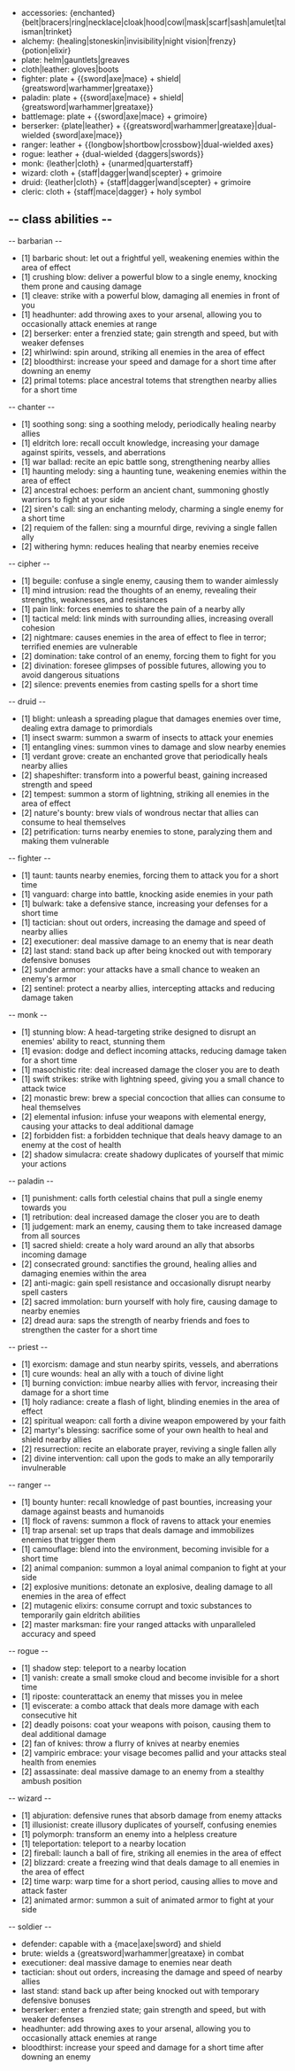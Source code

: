 * accessories: {enchanted} {belt|bracers|ring|necklace|cloak|hood|cowl|mask|scarf|sash|amulet|talisman|trinket}
* alchemy: {healing|stoneskin|invisibility|night vision|frenzy} {potion|elixir}
* plate: helm|gauntlets|greaves
* cloth|leather: gloves|boots
* fighter: plate + {{sword|axe|mace} + shield|{greatsword|warhammer|greataxe}}
* paladin: plate + {{sword|axe|mace} + shield|{greatsword|warhammer|greataxe}}
* battlemage: plate + {{sword|axe|mace} + grimoire}
* berserker: {plate|leather} + {{greatsword|warhammer|greataxe}|dual-wielded {sword|axe|mace}}
* ranger: leather + {{longbow|shortbow|crossbow}|dual-wielded axes}
* rogue: leather + {dual-wielded {daggers|swords}}
* monk: {leather|cloth} + {unarmed|quarterstaff}
* wizard: cloth + {staff|dagger|wand|scepter} + grimoire
* druid: {leather|cloth} + {staff|dagger|wand|scepter} + grimoire
* cleric: cloth + {staff|mace|dagger} + holy symbol

-- class abilities --
---------------------
-- barbarian --
* [1] barbaric shout: let out a frightful yell, weakening enemies within the area of effect
* [1] crushing blow: deliver a powerful blow to a single enemy, knocking them prone and causing damage
* [1] cleave: strike with a powerful blow, damaging all enemies in front of you
* [1] headhunter: add throwing axes to your arsenal, allowing you to occasionally attack enemies at range
* [2] berserker: enter a frenzied state; gain strength and speed, but with weaker defenses
* [2] whirlwind: spin around, striking all enemies in the area of effect
* [2] bloodthirst: increase your speed and damage for a short time after downing an enemy
* [2] primal totems: place ancestral totems that strengthen nearby allies for a short time

-- chanter --
* [1] soothing song: sing a soothing melody, periodically healing nearby allies
* [1] eldritch lore: recall occult knowledge, increasing your damage against spirits, vessels, and aberrations
* [1] war ballad: recite an epic battle song, strengthening nearby allies
* [1] haunting melody: sing a haunting tune, weakening enemies within the area of effect
* [2] ancestral echoes: perform an ancient chant, summoning ghostly warriors to fight at your side
* [2] siren's call: sing an enchanting melody, charming a single enemy for a short time
* [2] requiem of the fallen: sing a mournful dirge, reviving a single fallen ally
* [2] withering hymn: reduces healing that nearby enemies receive

-- cipher --
* [1] beguile: confuse a single enemy, causing them to wander aimlessly
* [1] mind intrusion: read the thoughts of an enemy, revealing their strengths, weaknesses, and resistances
* [1] pain link: forces enemies to share the pain of a nearby ally
* [1] tactical meld: link minds with surrounding allies, increasing overall cohesion
* [2] nightmare: causes enemies in the area of effect to flee in terror; terrified enemies are vulnerable
* [2] domination: take control of an enemy, forcing them to fight for you
* [2] divination: foresee glimpses of possible futures, allowing you to avoid dangerous situations
* [2] silence: prevents enemies from casting spells for a short time

-- druid --
* [1] blight: unleash a spreading plague that damages enemies over time, dealing extra damage to primordials
* [1] insect swarm: summon a swarm of insects to attack your enemies
* [1] entangling vines: summon vines to damage and slow nearby enemies
* [1] verdant grove: create an enchanted grove that periodically heals nearby allies
* [2] shapeshifter: transform into a powerful beast, gaining increased strength and speed
* [2] tempest: summon a storm of lightning, striking all enemies in the area of effect
* [2] nature's bounty: brew vials of wondrous nectar that allies can consume to heal themselves
* [2] petrification: turns nearby enemies to stone, paralyzing them and making them vulnerable

-- fighter --
* [1] taunt: taunts nearby enemies, forcing them to attack you for a short time
* [1] vanguard: charge into battle, knocking aside enemies in your path
* [1] bulwark: take a defensive stance, increasing your defenses for a short time
* [1] tactician: shout out orders, increasing the damage and speed of nearby allies
* [2] executioner: deal massive damage to an enemy that is near death
* [2] last stand: stand back up after being knocked out with temporary defensive bonuses
* [2] sunder armor: your attacks have a small chance to weaken an enemy's armor
* [2] sentinel: protect a nearby allies, intercepting attacks and reducing damage taken

-- monk --
* [1] stunning blow: A head-targeting strike designed to disrupt an enemies' ability to react, stunning them
* [1] evasion: dodge and deflect incoming attacks, reducing damage taken for a short time
* [1] masochistic rite: deal increased damage the closer you are to death
* [1] swift strikes: strike with lightning speed, giving you a small chance to attack twice
* [2] monastic brew: brew a special concoction that allies can consume to heal themselves
* [2] elemental infusion: infuse your weapons with elemental energy, causing your attacks to deal additional damage 
* [2] forbidden fist: a forbidden technique that deals heavy damage to an enemy at the cost of health
* [2] shadow simulacra: create shadowy duplicates of yourself that mimic your actions

-- paladin --
* [1] punishment: calls forth celestial chains that pull a single enemy towards you
* [1] retribution: deal increased damage the closer you are to death
* [1] judgement: mark an enemy, causing them to take increased damage from all sources
* [1] sacred shield: create a holy ward around an ally that absorbs incoming damage
* [2] consecrated ground: sanctifies the ground, healing allies and damaging enemies within the area
* [2] anti-magic: gain spell resistance and occasionally disrupt nearby spell casters
* [2] sacred immolation: burn yourself with holy fire, causing damage to nearby enemies
* [2] dread aura: saps the strength of nearby friends and foes to strengthen the caster for a short time

-- priest --
* [1] exorcism: damage and stun nearby spirits, vessels, and aberrations
* [1] cure wounds: heal an ally with a touch of divine light
* [1] burning conviction: imbue nearby allies with fervor, increasing their damage for a short time
* [1] holy radiance: create a flash of light, blinding enemies in the area of effect
* [2] spiritual weapon: call forth a divine weapon empowered by your faith
* [2] martyr's blessing: sacrifice some of your own health to heal and shield nearby allies
* [2] resurrection: recite an elaborate prayer, reviving a single fallen ally
* [2] divine intervention: call upon the gods to make an ally temporarily invulnerable

-- ranger --
* [1] bounty hunter: recall knowledge of past bounties, increasing your damage against beasts and humanoids
* [1] flock of ravens: summon a flock of ravens to attack your enemies
* [1] trap arsenal: set up traps that deals damage and immobilizes enemies that trigger them
* [1] camouflage: blend into the environment, becoming invisible for a short time
* [2] animal companion: summon a loyal animal companion to fight at your side
* [2] explosive munitions: detonate an explosive, dealing damage to all enemies in the area of effect
* [2] mutagenic elixirs: consume corrupt and toxic substances to temporarily gain eldritch abilities
* [2] master marksman: fire your ranged attacks with unparalleled accuracy and speed

-- rogue --
* [1] shadow step: teleport to a nearby location
* [1] vanish: create a small smoke cloud and become invisible for a short time
* [1] riposte: counterattack an enemy that misses you in melee
* [1] eviscerate: a combo attack that deals more damage with each consecutive hit
* [2] deadly poisons: coat your weapons with poison, causing them to deal additional damage
* [2] fan of knives: throw a flurry of knives at nearby enemies
* [2] vampiric embrace: your visage becomes pallid and your attacks steal health from enemies
* [2] assassinate: deal massive damage to an enemy from a stealthy ambush position

-- wizard --
* [1] abjuration: defensive runes that absorb damage from enemy attacks
* [1] illusionist: create illusory duplicates of yourself, confusing enemies
* [1] polymorph: transform an enemy into a helpless creature
* [1] teleportation: teleport to a nearby location
* [2] fireball: launch a ball of fire, striking all enemies in the area of effect
* [2] blizzard: create a freezing wind that deals damage to all enemies in the area of effect
* [2] time warp: warp time for a short period, causing allies to move and attack faster
* [2] animated armor: summon a suit of animated armor to fight at your side


-- soldier --
* defender: capable with a {mace|axe|sword} and shield
* brute: wields a {greatsword|warhammer|greataxe} in combat
* executioner: deal massive damage to enemies near death
* tactician: shout out orders, increasing the damage and speed of nearby allies
* last stand: stand back up after being knocked out with temporary defensive bonuses
* berserker: enter a frenzied state; gain strength and speed, but with weaker defenses
* headhunter: add throwing axes to your arsenal, allowing you to occasionally attack enemies at range
* bloodthirst: increase your speed and damage for a short time after downing an enemy



